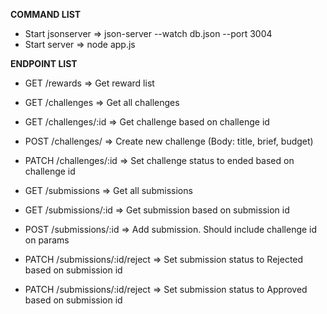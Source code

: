 **COMMAND LIST**

- Start jsonserver => json-server --watch db.json --port 3004
- Start server => node app.js

**ENDPOINT LIST**

- GET /rewards => Get reward list

- GET /challenges => Get all challenges
- GET /challenges/:id => Get challenge based on challenge id
- POST /challenges/ => Create new challenge (Body: title, brief, budget)
- PATCH /challenges/:id => Set challenge status to ended based on challenge id

- GET /submissions => Get all submissions
- GET /submissions/:id => Get submission based on submission id 
- POST /submissions/:id => Add submission. Should include challenge id on params
- PATCH /submissions/:id/reject => Set submission status to Rejected based on submission id
- PATCH /submissions/:id/reject => Set submission status to Approved based on submission id